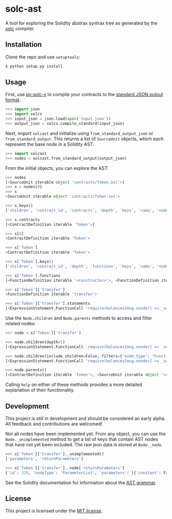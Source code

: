 # solc-ast

A tool for exploring the Solidity abstrax syntrax tree as generated by the [solc](https://github.com/ethereum/solidity) compiler.

## Installation

Clone the repo and use ``setuptools``:

```bash
$ python setup.py install
```

## Usage

First, use [py-solc-x](https://github.com/iamdefinitelyahuman/py-solc-x) to compile your contracts to the [standard JSON output format](https://solidity.readthedocs.io/en/latest/using-the-compiler.html#output-description).

```python
>>> import json
>>> import solcx
>>> input_json = json.load(open('input.json'))
>>> output_json = solcx.compile_standard(input_json)
```

Next, import ``solcast`` and initialize using ``from_standard_output_json`` or ``from_standard_output``. This returns a list of ``SourceUnit`` objects, which each represent the base node in a Solidity AST.

```python
>>> import solcast
>>> nodes = solcast.from_standard_output(output_json)
```

From the initial objects, you can explore the AST:

```python
>>> nodes
[<SourceUnit iterable object 'contracts/Token.sol'>]
>>> s = nodes[0]
>>> s
<SourceUnit iterable object 'contracts/Token.sol'>

>>> s.keys()
['children', 'contract_id', 'contracts', 'depth', 'keys', 'name', 'node_type', 'offset', 'parent', 'path', 'value']

>>> s.contracts
[<ContractDefinition iterable 'Token'>]

>>> s[0]
<ContractDefinition iterable 'Token'>

>>> s['Token']
<ContractDefinition iterable 'Token'>

>>> s['Token'].keys()
['children', 'contract_id', 'depth', 'functions', 'keys', 'name', 'node_class', 'node_type', 'offset', 'parent', 'value']

>>> s['Token'].functions
[<FunctionDefinition iterable '<constructor>'>, <FunctionDefinition iterable '<fallback>'>, <FunctionDefinition iterable 'balanceOf'>, <FunctionDefinition iterable 'allowance'>, <FunctionDefinition iterable 'approve'>, <FunctionDefinition iterable 'transfer'>, <FunctionDefinition iterable 'transferFrom'>]

>>> s['Token']['transfer']
<FunctionDefinition iterable 'transfer'>

>>> s['Token']['transfer'].statements
[<ExpressionStatement.FunctionCall 'require(balances[msg.sender] >= _value, Insufficient Balance)'>, <ExpressionStatement.Assignment iterable uint256 'balances[msg.sender] = balances[msg.sender].sub(_value)'>, <ExpressionStatement.Assignment iterable uint256 'balances[_to] = balances[_to].add(_value)'>, <EmitStatement.FunctionCall 'Transfer'>, <Return.Literal bool 'true'>]
```

Use the ``Node.children`` and ``Node.parents`` methods to access and filter related nodes:

```python
>>> node = s['Token']['transfer']

>>> node.children(depth=1)
[<ExpressionStatement.FunctionCall 'require(balances[msg.sender] >= _value, Insufficient Balance)'>, <ExpressionStatement.Assignment iterable uint256 'balances[msg.sender] = balances[msg.sender].sub(_value)'>, <ExpressionStatement.Assignment iterable uint256 'balances[_to] = balances[_to].add(_value)'>, <EmitStatement.FunctionCall 'Transfer'>, <Return.Literal bool 'true'>]

>>> node.children(include_children=False, filters={'node_type': "FunctionCall", 'name': "require"})
[<ExpressionStatement.FunctionCall 'require(balances[msg.sender] >= _value, Insufficient Balance)'>]

>>> node.parents()
[<ContractDefinition iterable 'Token'>, <SourceUnit iterable object 'contracts/Token.sol'>]
```

Calling ``help`` on either of these methods provides a more detailed explanation of their functionality.

## Development

This project is still in development and should be considered an early alpha. All feedback and contributions are welcomed!

Not all nodes have been implemented yet. From any object, you can use the ``Node._unimplemented`` method to get a list of keys that contain AST nodes that have not yet been included. The raw json data is stored at ``Node._node``.

```python
>>> s['Token']['transfer']._unimplemented()
['parameters', 'returnParameters']

>>> s['Token']['transfer']._node['returnParameters']
{'id': 328, 'nodeType': 'ParameterList', 'parameters': [{'constant': False, 'id': 327, 'name': '', 'nodeType': 'VariableDeclaration', 'scope': 373, 'src': '1573:4:2', 'stateVariable': False, 'storageLocation': 'default', 'typeDescriptions': {'typeIdentifier': 't_bool', 'typeString': 'bool'}, 'typeName': {'id': 326, 'name': 'bool', 'nodeType': 'ElementaryTypeName', 'src': '1573:4:2', 'typeDescriptions': {'typeIdentifier': 't_bool', 'typeString': 'bool'}}, 'value': None, 'visibility': 'internal'}], 'src': '1572:6:2'}
```

See the Solidity documentation for information about the [AST grammar](https://solidity.readthedocs.io/en/latest/miscellaneous.html#language-grammar).

## License

This project is licensed under the [MIT license](LICENSE).

